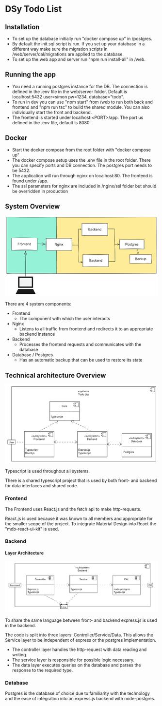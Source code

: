 # DSy Todo List

## Installation
- To set up the database initially run "docker compose up" in /postgres.
- By default the init.sql script is run. If you set up your database in a different way make sure the migration scripts in /web/server/dal/migrations are applied to the database.
- To set up the web app and server run "npm run install-all" in /web.

## Running the app
- You need a running postgres instance for the DB. The connection is defined in the .env file in the web/server folder. Default is localhost:5432 user=simon pw=1234, database="todo".
- To run in dev you can use "npm start" from /web to run both back and frontend and "npm run tsc" to build the shared module. You can also individually start the front and backend.
- The frontend is started under localhost:\<PORT>/app. The port us defined in the .env file, default is 8080.

## Docker
- Start the docker compose from the root folder with "docker compose up"
- The docker compose setup uses the .env file in the root folder. There you can specify ports and DB connection. The postgres port needs to be 5432.
- The application will run through nginx on localhost:80. The frontend is found under /app.
- The ssl parameters for nginx are included in /nginx/ssl folder but should be overridden in production

## System Overview
![System Architecture](/resources/images/architecture_pretty.png)

There are 4 system components:
- Frontend
    - The component with which the user interacts
- Nginx
    - Listens to all traffic from frontend and redirects it to an appropriate backend instance
- Backend
    - Processes the frontend requests and communicates with the database
- Database / Postgres
    - Has an automatic backup that can be used to restore its state

## Technical architecture Overview
![Architecture](/resources/images/level_1.png)

Typescript is used throughout all systems.

There is a shared typescript project that is used by both front- and backend for data interfaces and shared code.

### Frontend
The Frontend uses React.js and the fetch api to make http-requests.

React.js is used because it was known to all members and appropriate for the smaller scope of the project. To integrate Material Design into React the "mdb-react-ui-kit" is used.

### Backend 

#### Layer Architecture
![Backend layers](/resources/images/L2_backend.png)

To share the same language between front- and backend express.js is used in the backend.

The code is split into three layers: Controller/Service/Data.
This allows the Service layer to be independent of express or the postgres implementation. 

- The controller layer handles the http-request with data reading and writing.
- The service layer is responsible for possible logic necessary.
- The data layer executes queries on the database and parses the response to the required type.

### Database
Postgres is the database of choice due to familiarity with the technology and the ease of integration into an express.js backend with node-postgres.
